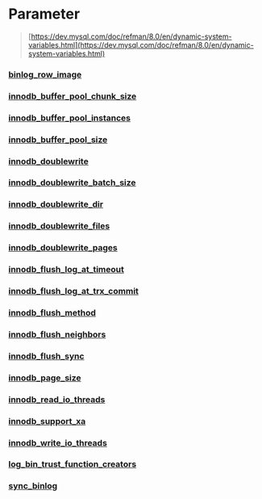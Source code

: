 Parameter
===
>[https://dev.mysql.com/doc/refman/8.0/en/dynamic-system-variables.html](https://dev.mysql.com/doc/refman/8.0/en/dynamic-system-variables.html)

### [binlog_row_image](./parameter/binlog_row_image.md)
### [innodb_buffer_pool_chunk_size](./parameter/innodb_buffer_pool_chunk_size.md)
### [innodb_buffer_pool_instances](./parameter/innodb_buffer_pool_instances.md)
### [innodb_buffer_pool_size](./parameter/innodb_buffer_pool_size.md)
### [innodb_doublewrite](./parameter/innodb_doublewrite.md)
### [innodb_doublewrite_batch_size](./parameter/innodb_doublewrite_batch_size.md)
### [innodb_doublewrite_dir](./parameter/innodb_doublewrite_dir.md)
### [innodb_doublewrite_files](./parameter/innodb_doublewrite_files.md)
### [innodb_doublewrite_pages](./parameter/innodb_doublewrite_pages.md)
### [innodb_flush_log_at_timeout](./parameter/innodb_flush_log_at_timeout.md)
### [innodb_flush_log_at_trx_commit](./parameter/innodb_flush_log_at_trx_commit.md)
### [innodb_flush_method](./parameter/innodb_flush_method.md)
### [innodb_flush_neighbors](./parameter/innodb_flush_neighbors.md)
### [innodb_flush_sync](./parameter/innodb_flush_sync.md)
### [innodb_page_size](./parameter/innodb_page_size.md)
### [innodb_read_io_threads](./parameter/innodb_read_io_threads.md)
### [innodb_support_xa](./parameter/innodb_support_xa.md)
### [innodb_write_io_threads](./parameter/innodb_write_io_threads.md)
### [log_bin_trust_function_creators](./parameter/log_bin_trust_function_creators.md)
### [sync_binlog](./parameter/sync_binlog.md)

<br>
